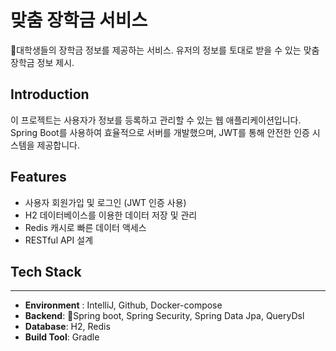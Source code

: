 # 맞춤 장학금 서비스
대학생들의 장학금 정보를 제공하는 서비스. 유저의 정보를 토대로 받을 수 있는 맞춤 장학금 정보 제시.

## Introduction
이 프로젝트는 사용자가 정보를 등록하고 관리할 수 있는 웹 애플리케이션입니다. 
Spring Boot를 사용하여 효율적으로 서버를 개발했으며, JWT를 통해 안전한 인증 시스템을 제공합니다.

## Features
- 사용자 회원가입 및 로그인 (JWT 인증 사용)
- H2 데이터베이스를 이용한 데이터 저장 및 관리
- Redis 캐시로 빠른 데이터 액세스
- RESTful API 설계

## Tech Stack
---
- **Environment** : IntelliJ, Github, Docker-compose
- **Backend**: Spring boot, Spring Security, Spring Data Jpa, QueryDsl
- **Database**: H2, Redis
- **Build Tool**: Gradle
